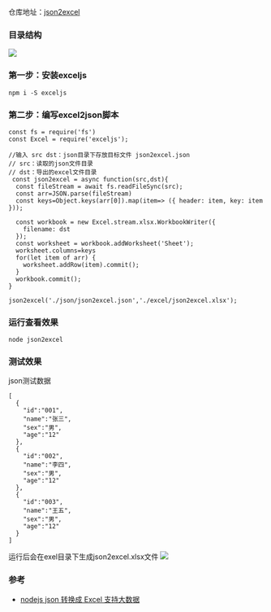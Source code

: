 
仓库地址：[json2excel](https://github.com/XingGuoZM/node-scripts/blob/master/json2excel.js)  
### 目录结构  
![](https://img2020.cnblogs.com/blog/1347757/202008/1347757-20200801004323198-1414268881.png)

### 第一步：安装exceljs  
```
npm i -S exceljs
```

### 第二步：编写excel2json脚本  
```
const fs = require('fs')
const Excel = require('exceljs');

//输入 src dst：json目录下存放目标文件 json2excel.json
// src：读取的json文件目录
// dst：导出的excel文件目录
 const json2excel = async function(src,dst){
  const fileStream = await fs.readFileSync(src);
  const arr=JSON.parse(fileStream)
  const keys=Object.keys(arr[0]).map(item=> ({ header: item, key: item }));

  const workbook = new Excel.stream.xlsx.WorkbookWriter({
    filename: dst
  });
  const worksheet = workbook.addWorksheet('Sheet');
  worksheet.columns=keys
  for(let item of arr) {
    worksheet.addRow(item).commit();
  }
  workbook.commit();
}

json2excel('./json/json2excel.json','./excel/json2excel.xlsx');
```
### 运行查看效果  
```
node json2excel
```

### 测试效果  
json测试数据
```
[
  {
    "id":"001",
    "name":"张三",
    "sex":"男",
    "age":"12"
  },
  {
    "id":"002",
    "name":"李四",
    "sex":"男",
    "age":"12"
  },
  {
    "id":"003",
    "name":"王五",
    "sex":"男",
    "age":"12"
  }
]
```
运行后会在exel目录下生成json2excel.xlsx文件
![](https://img2020.cnblogs.com/blog/1347757/202008/1347757-20200801004437037-1311461026.png)


### 参考  
- [nodejs json 转换成 Excel 支持大数据](https://www.jianshu.com/p/8aa148435499)

